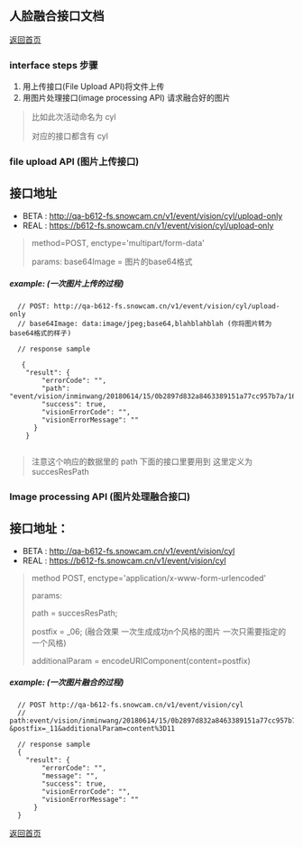## 人脸融合接口文档
  
[返回首页](./index.md)

### interface steps 步骤
1. 用上传接口(File Upload API)将文件上传
2. 用图片处理接口(image processing API) 请求融合好的图片

> 比如此次活动命名为 cyl
>
> 对应的接口都含有 cyl

### file upload API (图片上传接口)

接口地址
---
* BETA : http://qa-b612-fs.snowcam.cn/v1/event/vision/cyl/upload-only
* REAL : https://b612-fs.snowcam.cn/v1/event/vision/cyl/upload-only

> method=POST,  enctype='multipart/form-data'
> 
> params: base64Image = 图片的base64格式

##### example: (一次图片上传的过程)
```
  // POST: http://qa-b612-fs.snowcam.cn/v1/event/vision/cyl/upload-only
  // base64Image: data:image/jpeg;base64,blahblahblah (你将图片转为base64格式的样子)
  
  // response sample
   
   {
    "result": {
        "errorCode": "",
        "path": "event/vision/inminwang/20180614/15/0b2897d832a8463389151a77cc957b7a/163fce24206",
        "success": true,
        "visionErrorCode": "",
        "visionErrorMessage": ""
      }
    }
  
```

> 注意这个响应的数据里的 path 下面的接口里要用到  这里定义为 succesResPath
>

### Image processing API (图片处理融合接口)

接口地址：
---
* BETA : http://qa-b612-fs.snowcam.cn/v1/event/vision/cyl
* REAL : https://b612-fs.snowcam.cn/v1/event/vision/cyl

> method POST,  enctype='application/x-www-form-urlencoded'
>
> params: 
>
> path = succesResPath; 
>
> postfix = _06; (融合效果 一次生成成功n个风格的图片 一次只需要指定的一个风格)
>
> additionalParam = encodeURIComponent(content=postfix)

##### example: (一次图片融合的过程)
```
  // POST http://qa-b612-fs.snowcam.cn/v1/event/vision/cyl
  // path:event/vision/inminwang/20180614/15/0b2897d832a8463389151a77cc957b7a/163fce24206
&postfix=_11&additionalParam=content%3D11

  // response sample
  {
    "result": {
        "errorCode": "",
        "message": "",
        "success": true,
        "visionErrorCode": "",
        "visionErrorMessage": ""
      }
  }
```

[返回首页](./index.md)
